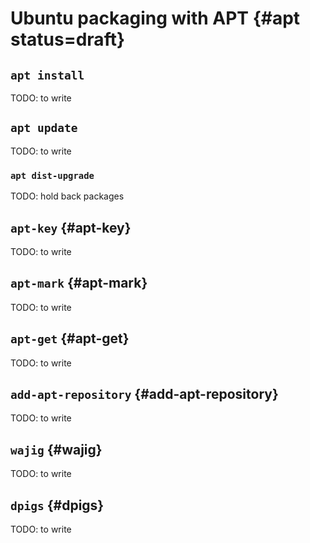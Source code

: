 # Ubuntu packaging with APT {#apt status=draft}

## `apt install`

TODO: to write

## `apt update`

TODO: to write

### `apt dist-upgrade`

TODO: hold back packages



## `apt-key` {#apt-key}

TODO: to write



## `apt-mark` {#apt-mark}

TODO: to write


## `apt-get` {#apt-get}

TODO: to write



## `add-apt-repository` {#add-apt-repository}

TODO: to write



## `wajig` {#wajig}

TODO: to write


## `dpigs` {#dpigs}

TODO: to write
